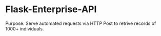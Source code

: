 # Flask-Enterprise-API

Purpose: 
Serve automated requests via HTTP Post to retrive records of 1000+ individuals.


